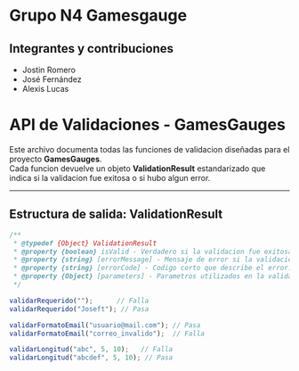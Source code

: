 # Grupo N4 Gamesgauge

## Integrantes y contribuciones
- Jostin Romero 
- José Fernández 
- Alexis Lucas 

# API de Validaciones - GamesGauges

Este archivo documenta todas las funciones de validacion diseñadas para el proyecto **GamesGauges**.  
Cada funcion devuelve un objeto **ValidationResult** estandarizado que indica si la validacion fue exitosa o si hubo algun error.

---

## Estructura de salida: ValidationResult

```js
/**
 * @typedef {Object} ValidationResult
 * @property {boolean} isValid - Verdadero si la validacion fue exitosa.
 * @property {string} [errorMessage] - Mensaje de error si la validacion falla.
 * @property {string} [errorCode] - Codigo corto que describe el error.
 * @property {Object} [parameters] - Parametros utilizados en la validacion.
 */

validarRequerido("");      // Falla
validarRequerido("Joseft"); // Pasa

validarFormatoEmail("usuario@mail.com"); // Pasa
validarFormatoEmail("correo_invalido");  // Falla

validarLongitud("abc", 5, 10);   // Falla
validarLongitud("abcdef", 5, 10); // Pasa
